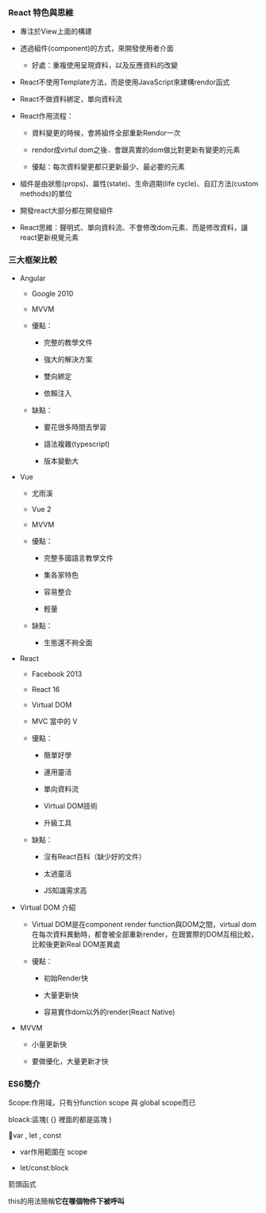 ### React 特色與思維

- 專注於View上面的構建

- 透過組件(component)的方式，來開發使用者介面
  
  - 好處：重複使用呈現資料，以及反應資料的改變

- React不使用Template方法，而是使用JavaScript來建構rendor函式

- React不做資料綁定，單向資料流

- React作用流程：
  
  - 資料變更的時候，會將組件全部重新Rendor一次
  
  - rendor成virtul dom之後．會跟真實的dom做比對更新有變更的元素
  
  - 優點：每次資料變更都只更新最少、最必要的元素

- 組件是由狀態(props)、屬性(state)、生命週期(life cycle)、自訂方法(custom methods)的單位

- 開發react大部分都在開發組件

- React思維：聲明式、單向資料流、不會修改dom元素、而是修改資料，讓react更新視覺元素

### 三大框架比較

- Angular
  
  - Google 2010
  
  - MVVM  
  
  - 優點：
    
    - 完整的教學文件
    
    - 強大的解決方案
    
    - 雙向綁定
    
    - 依賴注入
  
  - 缺點：
    
    - 要花很多時間去學習
    
    - 語法複雜(typescript)
    
    - 版本變動大

- Vue
  
  - 尤雨溪
  
  - Vue 2
  
  - MVVM
  
  - 優點：
    
    - 完整多國語言教學文件
    
    - 集各家特色
    
    - 容易整合
    
    - 輕量
  
  - 缺點：
    
    - 生態還不夠全面

- React
  
  - Facebook 2013
  
  - React 16
  
  - Virtual DOM
  
  - MVC 當中的 V
  
  - 優點：
    
    - 簡單好學
    
    - 運用靈活
    
    - 單向資料流
    
    - Virtual DOM技術
    
    - 升級工具
  
  - 缺點：
    
    - 沒有React百科（缺少好的文件）
    
    - 太過靈活
    
    - JS知識需求高

- Virtual DOM 介紹
  
  - Virtual DOM是在component render function與DOM之間，virtual dom在每次資料異動時，都會被全部重新render，在跟實際的DOM互相比較，比較後更新Real DOM差異處
  
  - 優點：
    
    - 初始Render快
    
    - 大量更新快
    
    - 容易實作dom以外的render(React Native)

- MVVM
  
  - 小量更新快
  
  - 要做優化，大量更新才快

### ES6簡介

Scope:作用域，只有分function scope 與 global scope而已

bloack:區塊( {} 裡面的都是區塊 )

var , let , const

- var作用範圍在 scope

- let/const:block

箭頭函式

this的用法簡稱**它在哪個物件下被呼叫**








